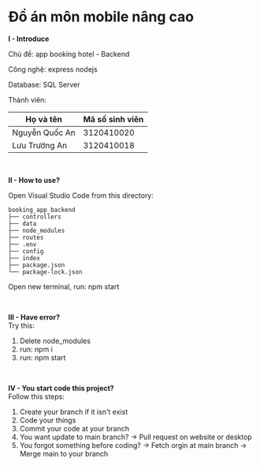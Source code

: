 Đồ án môn mobile nâng cao
============
**I - Introduce**
<p>Chủ đề: app booking hotel - Backend</p>
<p>Công nghệ: express nodejs</p>
<p>Database: SQL Server</p>
<p>Thành viên:</p>

Họ và tên | Mã số sinh viên
--- | ---
Nguyễn Quốc An | 3120410020
Lưu Trường An | 3120410018

</br>

**II - How to use?**

Open Visual Studio Code from this directory:
```
booking_app_backend
├── controllers
├── data
├── node_modules
├── routes
├── .env
├── config
├── index
├── package.json
└── package-lock.json
```

Open new terminal, run: npm start

</br>

**III - Have error?**
</br>
Try this:
1. Delete node_modules
2. run: npm i
3. run: npm start

</br>

**IV - You start code this project?**
</br>
Follow this steps:
1. Create your branch if it isn't exist
2. Code your things
3. Commit your code at your branch
4. You want update to main branch? -> Pull request on website or desktop
5. You forgot something before coding? -> Fetch orgin at main branch -> Merge main to your branch

